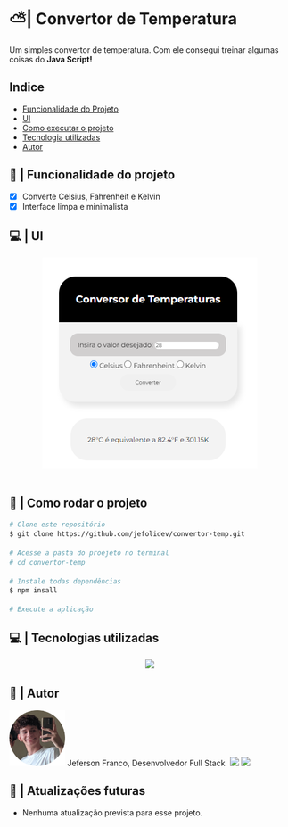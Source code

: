 # ⛅| Convertor de Temperatura

 <p> Um simples convertor de temperatura. Com ele consegui treinar algumas coisas do <b>Java Script! </b></p>

## Indice
- <a href = "#funcionalidade"> Funcionalidade do Projeto </a>
- <a href = "#ui"> UI </a>
- <a href = "#executar"> Como executar o projeto </a>
- <a href = "tecnologias"> Tecnologia utilizadas </a>
- <a href = "autor"> Autor </a>

## 🔧 | Funcionalidade do projeto

- [x] Converte Celsius, Fahrenheit e Kelvin
- [x] Interface limpa e minimalista

## 💻 | UI
<div align = "center">
    <img src = "assets/tempcalc.png">
</div>

<br>

## 🎈 | Como rodar o projeto

```bash
# Clone este repositório
$ git clone https://github.com/jefolidev/convertor-temp.git

# Acesse a pasta do proejeto no terminal
# cd convertor-temp

# Instale todas dependências
$ npm insall

# Execute a aplicação
```

## 💻 | Tecnologias utilizadas 
<div align = center>
<img src = "https://skillicons.dev/icons?i=html,css,js">
</div>

## 👤 | Autor
<img src = "./assets/fotominhacircle.png" style = "width: 100px;"> <span> Jeferson Franco, Desenvolvedor Full Stack </span> <a style = "text-decoration: none;" href = "https://github.com/jefolidev"> <img src = "https://skillicons.dev/icons?i=linkedin" style = "margin-left: 5px; width: 20px; z-index: 2;"> </a> <a style = "text-decoration: none;" href = "https://www.linkedin.com/in/jeferson-franco-1349062b0/"> <img src = "https://skillicons.dev/icons?i=github&theme=light" style = "width: 20px; z-index: 2;"> </a>


## 🎏 | Atualizações futuras
- Nenhuma atualização prevista para esse projeto.
